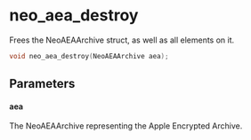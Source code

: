 # neo_aea_destroy
Frees the NeoAEAArchive struct, as well as all elements on it.

```c
void neo_aea_destroy(NeoAEAArchive aea);
```

## Parameters

#### aea

The NeoAEAArchive representing the Apple Encrypted Archive.
